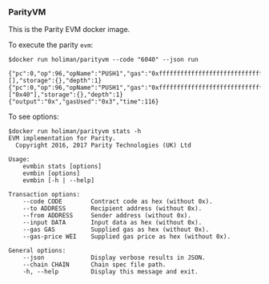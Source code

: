 ### ParityVM

This is the Parity EVM docker image. 

To execute the parity `evm`: 

	$docker run holiman/parityvm --code "6040" --json run

	{"pc":0,"op":96,"opName":"PUSH1","gas":"0xffffffffffffffffffffffffffffffffffffffffffffffffffffffffffffffff","gasCost":"0x3","memory":"0x","stack":[],"storage":{},"depth":1}
	{"pc":0,"op":96,"opName":"PUSH1","gas":"0xfffffffffffffffffffffffffffffffffffffffffffffffffffffffffffffffc","gasCost":"0x0","memory":"0x","stack":["0x40"],"storage":{},"depth":1}
	{"output":"0x","gasUsed":"0x3","time":116}


To see options: 

	$docker run holiman/parityvm stats -h
	EVM implementation for Parity.
	  Copyright 2016, 2017 Parity Technologies (UK) Ltd

	Usage:
	    evmbin stats [options]
	    evmbin [options]
	    evmbin [-h | --help]

	Transaction options:
	    --code CODE        Contract code as hex (without 0x).
	    --to ADDRESS       Recipient address (without 0x).
	    --from ADDRESS     Sender address (without 0x).
	    --input DATA       Input data as hex (without 0x).
	    --gas GAS          Supplied gas as hex (without 0x).
	    --gas-price WEI    Supplied gas price as hex (without 0x).

	General options:
	    --json             Display verbose results in JSON.
	    --chain CHAIN      Chain spec file path.
	    -h, --help         Display this message and exit.
